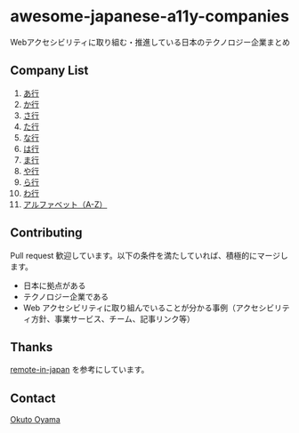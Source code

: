 # awesome-japanese-a11y-companies
Webアクセシビリティに取り組む・推進している日本のテクノロジー企業まとめ

## Company List

1. [あ行](https://github.com/yamanoku/awesome-japanese-a11y-companies/blob/fb382027d5c27e38701b58f58d734b038287852d/company-list/01_%E3%81%82.md)
1. [か行](https://github.com/yamanoku/awesome-japanese-a11y-companies/blob/fb382027d5c27e38701b58f58d734b038287852d/company-list/02_%E3%81%8B.md)
1. [さ行](https://github.com/yamanoku/awesome-japanese-a11y-companies/blob/fb382027d5c27e38701b58f58d734b038287852d/company-list/03_%E3%81%95.md)
1. [た行](https://github.com/yamanoku/awesome-japanese-a11y-companies/blob/fb382027d5c27e38701b58f58d734b038287852d/company-list/04_%E3%81%9F.md)
1. [な行](https://github.com/yamanoku/awesome-japanese-a11y-companies/blob/fb382027d5c27e38701b58f58d734b038287852d/company-list/05_%E3%81%AA.md)
1. [は行](https://github.com/yamanoku/awesome-japanese-a11y-companies/blob/fb382027d5c27e38701b58f58d734b038287852d/company-list/06_%E3%81%AF.md)
1. [ま行](https://github.com/yamanoku/awesome-japanese-a11y-companies/blob/fb382027d5c27e38701b58f58d734b038287852d/company-list/07_%E3%81%BE.md)
1. [や行](https://github.com/yamanoku/awesome-japanese-a11y-companies/blob/fb382027d5c27e38701b58f58d734b038287852d/company-list/08_%E3%82%84.md)
1. [ら行](https://github.com/yamanoku/awesome-japanese-a11y-companies/blob/fb382027d5c27e38701b58f58d734b038287852d/company-list/09_%E3%82%89.md)
1. [わ行](https://github.com/yamanoku/awesome-japanese-a11y-companies/blob/fb382027d5c27e38701b58f58d734b038287852d/company-list/10_%E3%82%8F.md)
1. [アルファベット（A-Z）](https://github.com/yamanoku/awesome-japanese-a11y-companies/blob/fb382027d5c27e38701b58f58d734b038287852d/company-list/11_A-Z.md)

## Contributing
Pull request 歓迎しています。以下の条件を満たしていれば、積極的にマージします。

- 日本に拠点がある
- テクノロジー企業である
- Web アクセシビリティに取り組んでいることが分かる事例（アクセシビリティ方針、事業サービス、チーム、記事リンク等）

## Thanks
[remote-in-japan](https://github.com/yamanoku/paternity-leave-in-japan) を参考にしています。

## Contact
[Okuto Oyama](mailto:0910yama@gmail.com)
